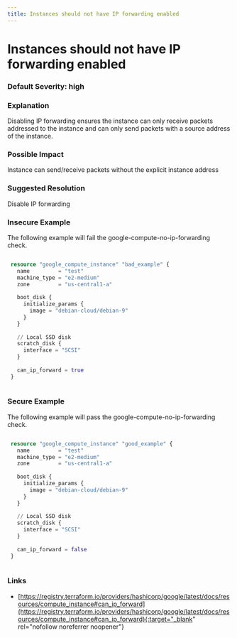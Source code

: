 ```yaml
---
title: Instances should not have IP forwarding enabled
---
```


# Instances should not have IP forwarding enabled

### Default Severity: <span class="severity high">high</span>

### Explanation

Disabling IP forwarding ensures the instance can only receive packets addressed to the instance and can only send packets with a source address of the instance.

### Possible Impact
Instance can send/receive packets without the explicit instance address

### Suggested Resolution
Disable IP forwarding


### Insecure Example

The following example will fail the google-compute-no-ip-forwarding check.
```terraform

 resource "google_compute_instance" "bad_example" {
   name         = "test"
   machine_type = "e2-medium"
   zone         = "us-central1-a"
 
   boot_disk {
     initialize_params {
       image = "debian-cloud/debian-9"
     }
   }
 
   // Local SSD disk
   scratch_disk {
     interface = "SCSI"
   }
 
   can_ip_forward = true
 }
 
```



### Secure Example

The following example will pass the google-compute-no-ip-forwarding check.
```terraform

 resource "google_compute_instance" "good_example" {
   name         = "test"
   machine_type = "e2-medium"
   zone         = "us-central1-a"
 
   boot_disk {
     initialize_params {
       image = "debian-cloud/debian-9"
     }
   }
 
   // Local SSD disk
   scratch_disk {
     interface = "SCSI"
   }
   
   can_ip_forward = false
 }
 
```



### Links


- [https://registry.terraform.io/providers/hashicorp/google/latest/docs/resources/compute_instance#can_ip_forward](https://registry.terraform.io/providers/hashicorp/google/latest/docs/resources/compute_instance#can_ip_forward){:target="_blank" rel="nofollow noreferrer noopener"}




